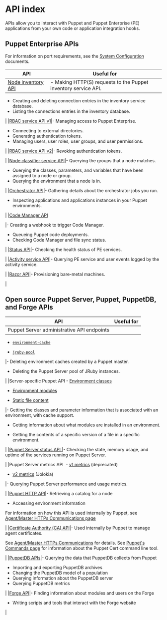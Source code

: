 # API index

APIs allow you to interact with Puppet and Puppet Enterprise \(PE\) applications from your own code or application integration hooks.

## Puppet Enterprise APIs

For information on port requirements, see the [System Configuration](https://puppet.com/docs/pe/2019.1/system_configuration.html) documents.

|API|Useful for|
|---|----------|
|[Node inventory API](node_inventory_api.md#)|-   Making HTTP\(S\) requests to the Puppet inventory service API.
-   Creating and deleting connection entries in the inventory service database.
-   Listing the connections entries in the inventory database.

|
|[RBAC service API v1](rbac_api_v1.md)|-   Managing access to Puppet Enterprise.
-   Connecting to external directories.
-   Generating authentication tokens.
-   Managing users, user roles, user groups, and user permissions.

|
|[RBAC service API v2](rbac_api_v2_endpoints.md)|-   Revoking authentication tokens.

|
|[Node classifier service API](node_classifier_service_api.md)|-   Querying the groups that a node matches.
-   Querying the classes, parameters, and variables that have been assigned to a node or group.
-   Querying the environment that a node is in.

|
|[Orchestrator API](orchestrator_api_v1_endpoints.md)|-   Gathering details about the orchestrator jobs you run.
-   Inspecting applications and applications instances in your Puppet environments.

|
|[Code Manager API](code_manager_api.md#)

|-   Creating a webhook to trigger Code Manager.
-   Queueing Puppet code deployments.
-   Checking Code Manager and file sync status.

|
|[Status API](status_api.md)|-   Checking the health status of PE services.

|
|[Activity service API](activity_api.md)|-   Querying PE service and user events logged by the activity service.

|
|[Razor API](api_reference.md#)|-   Provisioning bare-metal machines.

|

## Open source Puppet Server, Puppet, PuppetDB, and Forge APIs

|API|Useful for|
|---|----------|
|Puppet Server administrative API endpoints

-   [`environment-cache`](https://puppet.com/docs/puppetserver/latest/admin-api/v1/environment-cache.html)

-   [`jruby-pool`](https://puppet.com/docs/puppetserver/latest/admin-api/v1/jruby-pool.html)


|-   Deleting environment caches created by a Puppet master.
-   Deleting the Puppet Server pool of JRuby instances.

|
|Server-specific Puppet API -   [Environment classes](https://puppet.com/docs/puppetserver/latest/puppet-api/v3/environment_classes.html)

-   [Environment modules](https://puppet.com/docs/puppetserver/latest/puppet-api/v3/environment_modules.html)

-   [Static file content](https://puppet.com/docs/puppetserver/latest/puppet-api/v3/static_file_content.html)


|-   Getting the classes and parameter information that is associated with an environment, with cache support.

-   Getting information about what modules are installed in an environment.

-   Getting the contents of a specific version of a file in a specific environment.


|
|[Puppet Server status API ](https://puppet.com/docs/puppetserver/latest/status-api/v1/services.html)|-   Checking the state, memory usage, and uptime of the services running on Puppet Server.


|
|Puppet Server metrics API  -   [v1 metrics](https://puppet.com/docs/puppetserver/latest/metrics-api/v1/metrics_api.html) \(deprecated\)

-   [v2 metrics](https://puppet.com/docs/puppetserver/latest/metrics-api/v2/metrics_api.html) \(Jolokia\)


|-   Querying Puppet Server performance and usage metrics. 


|
|[Puppet HTTP API](https://puppet.com/docs/puppetserver/latest/http_api_index.html)|-   Retrieving a catalog for a node
-   Accessing environment information

 For information on how this API is used internally by Puppet, see [Agent/Master HTTPs Communications page](https://puppet.com/docs/puppet/6.10/subsystem_agent_master_comm.html)

|
|[Certificate Authority \(CA\) API](https://puppet.com/docs/puppetserver/latest/http_certificate.html)|-   Used internally by Puppet to manage agent certificates.

 See [Agent/Master HTTPs Communications](https://puppet.com/docs/puppet/6.10/subsystem_agent_master_comm.html) for details. See [Puppet's Commands page](https://puppet.com/docs/puppet/6.10/services_commands.html) for information about the Puppet Cert command line tool.

|
|[PuppetDB APIs](https://puppet.com/docs/puppetdb/latest/api/index.html)|-   Querying the data that PuppetDB collects from Puppet
-   Importing and exporting PuppetDB archives
-   Changing the PuppetDB model of a population
-   Querying information about the PuppetDB server
-   Querying PuppetDB metrics

|
|[Forge API](https://forgeapi.puppetlabs.com/)|-   Finding information about modules and users on the Forge
-   Writing scripts and tools that interact with the Forge website

|

